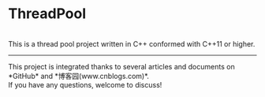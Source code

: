 # ThreadPool
<br>
This is a thread pool project written in C++ conformed with C++11 or higher.
<hr>
This project is integrated thanks to several articles and documents on *GitHub* and *博客园(www.cnblogs.com)*. <br>
If you have any questions, welcome to discuss!
